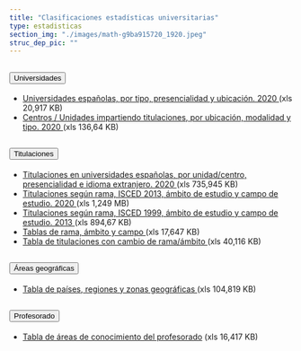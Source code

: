 ```yaml
---
title: "Clasificaciones estadísticas universitarias"
type: estadisticas
section_img: "./images/math-g9ba915720_1920.jpeg"
struc_dep_pic: ""
---
```

<section>
    <article>
        <div class="container container_xl_accoordion p-0">
            <div class="row mt-4">
                <div class="col-lg-12 content_collapse mb-120">
                            <div class="accordion" id="accordionPanelsStayOpenExample">
                                <div class="accordion-item">
                                    <h2 class="accordion-header" id="panelsStayOpen-headingOne">
                                        <button class="accordion-button collapsed" type="button" data-bs-toggle="collapse" data-bs-target="#panelsStayOpen-collapseOne" aria-expanded="false" aria-controls="panelsStayOpen-collapseOne">
                                            Universidades
                                        </button>
                                    </h2>
                                    <div id="panelsStayOpen-collapseOne" class="accordion-collapse collapse " aria-labelledby="panelsStayOpen-headingOne">
                                        <div class="accordion-body">
                                            <article id="section_link">
                                                <div class="container-fluid">
                                                    <div class="row">
                                                        <div class="col-12">
                                                            <ul>
                                <li><a href="{{<siteurl>}}documentos/excel/estadisticas/Clasificaciones-Universidades-2020.xlsx" target="_blank">Universidades españolas, por tipo, presencialidad y ubicación. 2020 <i class="fas fa-external-link-alt"></i></a> (xls 20,917 KB)
                                <li><a href="{{<siteurl>}}documentos/excel/estadisticas/clasificaciones-centros-unidades-2020.xlsx" target="_blank">Centros / Unidades impartiendo titulaciones, por ubicación, modalidad y tipo. 2020 <i class="fas fa-external-link-alt"></i></a> (xls 136,64 KB)
                            </ul>
                                                        </div>
                                                    </div>
                                                </div>
                                            </article>
                                        </div>
                                    </div>
                                </div>
                                <div class="accordion-item">
                                    <h2 class="accordion-header" id="panelsStayOpen-headingTwo">
                                        <button class="accordion-button collapsed" type="button" data-bs-toggle="collapse" data-bs-target="#panelsStayOpen-collapseTwo" aria-expanded="false">
                                            Titulaciones
                                        </button>
                                    </h2>
                                    <div id="panelsStayOpen-collapseTwo" class="accordion-collapse collapse" aria-labelledby="panelsStayOpen-headingTwo">
                                        <div class="accordion-body">
                                            <article id="section_link">
                                                <div class="container-fluid">
                                                    <div class="row">
                                                        <div class="col-12">
                            <ul>
                                <li><a href="{{<siteurl>}}documentos/excel/estadisticas/Titulaciones_uni_espanolas_x_uni-centr-presen_idio-2020.xlsx" target="_blank">Titulaciones en universidades españolas, por unidad/centro, presencialidad e idioma extranjero. 2020 <i class="fas fa-external-link-alt"></i></a>  (xls 735,945 KB)  
                                <li><a href="{{<siteurl>}}documentos/excel/estadisticas/Titulaciones_rama_ISCED13_ambito_estudio_campo_estudio.2020.xlsx" target="_blank">Titulaciones según rama, ISCED 2013, ámbito de estudio y campo de estudio. 2020  <i class="fas fa-external-link-alt"></i></a>  (xls 1,249 MB) 
                                <li><a href="https://www.universidades.gob.es/stfls/MICINN/Universidades/Ficheros/Estadisticas/Titulaciones_rama_ISCED_1999_ambito_campo_estudio_2013_2.xlsx" target="_blank">Titulaciones según rama, ISCED 1999, ámbito de estudio y campo de estudio. 2013  <i class="fas fa-external-link-alt"></i></a> (xls 894,67 KB) 
                                <li><a href="https://www.universidades.gob.es/stfls/MICINN/Universidades/Ficheros/Estadisticas/clasificaciones-tablas-rama-ambito-campo-2019.xlsx" target="_blank">Tablas de rama, ámbito y campo  <i class="fas fa-external-link-alt"></i></a> (xls 17,647 KB) 
                                <li><a href="https://www.universidades.gob.es/stfls/MICINN/Universidades/Ficheros/Estadisticas/cambiosambitoramatitulacionesciclogrado.xlsx" target="_blank">Tabla de titulaciones con cambio de rama/ámbito <i class="fas fa-external-link-alt"></i></a> (xls 40,116 KB) 
                            </ul>
                                                        </div>
                                                    </div>
                                                </div>
                                            </article>
                                        </div>
                                    </div>
            </div>
                                <div class="accordion-item">
                                    <h2 class="accordion-header" id="panelsStayOpen-headingTree">
                                        <button class="accordion-button collapsed" type="button" data-bs-toggle="collapse" data-bs-target="#panelsStayOpen-collapseTree" aria-expanded="false">
                                                Áreas geográficas
                                        </button>
                                    </h2>
                                    <div id="panelsStayOpen-collapseTree" class="accordion-collapse collapse" aria-labelledby="panelsStayOpen-headingTree">
                                        <div class="accordion-body">
                                            <article id="section_link">
                                                <div class="container-fluid">
                                                    <div class="row">
                                                        <div class="col-12">
                                                            <ul>
                            <li><a href="https://www.universidades.gob.es/stfls/MICINN/Universidades/Ficheros/Estadisticas/clasificaciones-paises-regiones-zona-2019.xlsx" target="_blank">Tabla de países, regiones y zonas geográficas <i class="fas fa-external-link-alt"></i></a> (xls 104,819 KB)
                            </ul>
                            </div>
                                                    </div>
                                                </div>
                                            </article>
                                        </div>
                                    </div>
                                </div>
                                <div class="accordion-item">
                                    <h2 class="accordion-header" id="panelsStayOpen-headingFour">
                                        <button class="accordion-button collapsed" type="button" data-bs-toggle="collapse" data-bs-target="#panelsStayOpen-collapseFour" aria-expanded="false">
                                            Profesorado
                                        </button>
                                    </h2>
                                    <div id="panelsStayOpen-collapseFour" class="accordion-collapse collapse" aria-labelledby="panelsStayOpen-headingFour">
                                        <div class="accordion-body">
                                            <article id="section_link">
                                                <div class="container-fluid">
                                                    <div class="row">
                                                        <div class="col-12">
                                                            <ul>
                            <li><a href="https://www.universidades.gob.es/stfls/MICINN/Universidades/Ficheros/Estadisticas/clasificaciones-areas-de-conocimiento.xlsx" target="_blank">Tabla de áreas de conocimiento del profesorado<i class="fas fa-external-link-alt"></i></a>  (xls 16,417 KB)
                            </ul>	
                                                </div>
                                            </div>
                                        </div>
                                    </article>
                                </div>
                            </div>
                        </div>         
                    </div>
                </div>
            </div>
        </div>
    </article>
</section>
